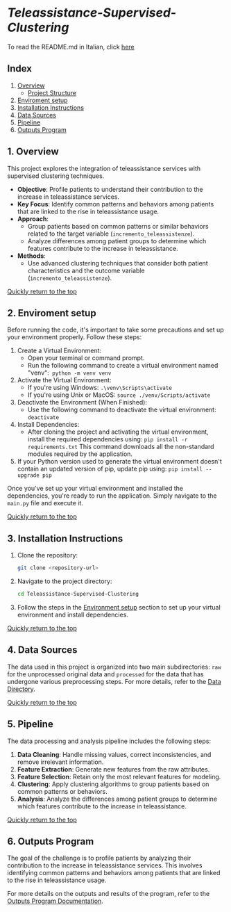 # **_Teleassistance-Supervised-Clustering_**
To read the README.md in Italian, click [here](myLib/README_ita.md)

## Index

1. [Overview](#1-overview)
   - [Project Structure](./myLib/Project_Structure.md)
2. [Enviroment setup](#2-enviroment-setup)
3. [Installation Instructions](#3-installation-instructions)
4. [Data Sources](#4-data-sources)
5. [Pipeline](#5-pipeline)
8. [Outputs Program](./myLib/Outputs_Program.md)


## **1. Overview**
This project explores the integration of teleassistance services with supervised clustering techniques.
- **Objective**: Profile patients to understand their contribution to the increase in teleassistance services.
- **Key Focus**: Identify common patterns and behaviors among patients that are linked to the rise in teleassistance usage.
- **Approach**:
  - Group patients based on common patterns or similar behaviors related to the target variable (`incremento_teleassistenze`).
  - Analyze differences among patient groups to determine which features contribute to the increase in teleassistance.
- **Methods**:
  - Use advanced clustering techniques that consider both patient characteristics and the outcome variable (`incremento_teleassistenze`).
 
[Quickly return to the top](#teleassistance-supervised-clustering)

## **2. Enviroment setup**
Before running the code, it's important to take some precautions and set up your environment properly. Follow these steps:
1. Create a Virtual Environment:
   - Open your terminal or command prompt.
   - Run the following command to create a virtual environment named "venv":` python -m venv venv`
2. Activate the Virtual Environment:
   - If you're using Windows:    `.\venv\Scripts\activate`
   - If you're using Unix or MacOS:    `source ./venv/Scripts/activate`
3. Deactivate the Environment (When Finished):
   - Use the following command to deactivate the virtual environment:    `deactivate`
4. Install Dependencies:
   - After cloning the project and activating the virtual environment, install the required dependencies using:    `pip install -r requirements.txt`
     This command downloads all the non-standard modules required by the application.
5. If your Python version used to generate the virtual environment doesn't contain an updated version of pip, update pip using:  `pip install --upgrade pip `
  
Once you've set up your virtual environment and installed the dependencies, you're ready to run the application. Simply navigate to the `main.py` file and execute it.

[Quickly return to the top](#teleassistance-supervised-clustering)

## **3. Installation Instructions**
1. Clone the repository:
   ```sh
   git clone <repository-url>
   ```
2. Navigate to the project directory:
   ```sh
   cd Teleassistance-Supervised-Clustering
   ```
3. Follow the steps in the [Environment setup](#2-environment-setup) section to set up your virtual environment and install dependencies.

[Quickly return to the top](#teleassistance-supervised-clustering)

## **4. Data Sources**
The data used in this project is organized into two main subdirectories: `raw` for the unprocessed original data and `processed` for the data that has undergone various preprocessing steps. For more details, refer to the [Data Directory](./data/README.md).

[Quickly return to the top](#teleassistance-supervised-clustering)

## **5. Pipeline**
The data processing and analysis pipeline includes the following steps:
1. **Data Cleaning**: Handle missing values, correct inconsistencies, and remove irrelevant information.
2. **Feature Extraction**: Generate new features from the raw attributes.
3. **Feature Selection**: Retain only the most relevant features for modeling.
4. **Clustering**: Apply clustering algorithms to group patients based on common patterns or behaviors.
5. **Analysis**: Analyze the differences among patient groups to determine which features contribute to the increase in teleassistance.

[Quickly return to the top](#teleassistance-supervised-clustering)

## **6. Outputs Program**
The goal of the challenge is to profile patients by analyzing their contribution to the increase in teleassistance services. This involves identifying common patterns and behaviors among patients that are linked to the rise in teleassistance usage.

For more details on the outputs and results of the program, refer to the [Outputs Program Documentation](myLib/Outputs_Program.md).